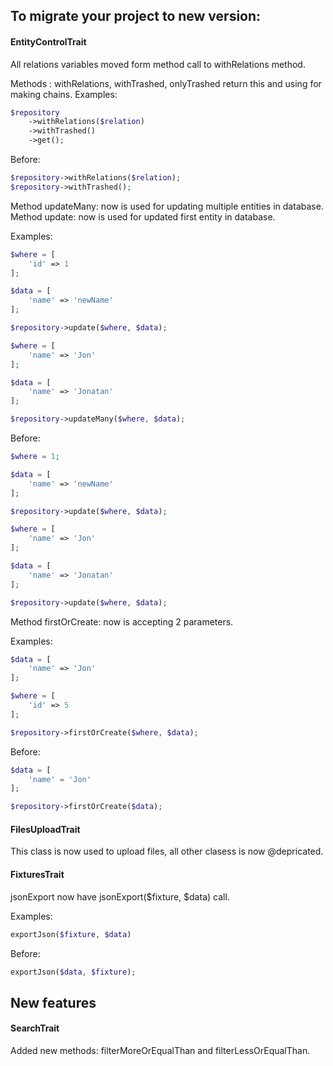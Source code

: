 ## To migrate your project to new version: 

#### EntityControlTrait

All relations variables moved form method call to withRelations method.

Methods : withRelations, withTrashed, onlyTrashed return this and using for making chains.
Examples: 
```php
$repository
    ->withRelations($relation)
    ->withTrashed()
    ->get();
```
Before: 
```php
$repository->withRelations($relation);
$repository->withTrashed();
```

Method updateMany: now is used for updating multiple entities in database.
Method update: now is used for updated first entity in database.

Examples: 
```php
$where = [
    'id' => 1
];

$data = [
    'name' => 'newName'
];

$repository->update($where, $data);

$where = [
    'name' => 'Jon'
];

$data = [
    'name' => 'Jonatan'
];

$repository->updateMany($where, $data);
```
Before: 
```php
$where = 1;

$data = [
    'name' => 'newName'
];

$repository->update($where, $data);

$where = [
    'name' => 'Jon'
];

$data = [
    'name' => 'Jonatan'
];

$repository->update($where, $data);
```
Method firstOrCreate: now is accepting 2 parameters.

Examples: 
```php
$data = [
    'name' => 'Jon'
];

$where = [
    'id' => 5
];

$repository->firstOrCreate($where, $data);
```
Before: 
```php
$data = [
    'name' = 'Jon'
];

$repository->firstOrCreate($data);
```
#### FilesUploadTrait 

This class is now used to upload files, all other clasess is now @depricated.

#### FixturesTrait

jsonExport now have jsonExport($fixture, $data) call. 

Examples:
```php
exportJson($fixture, $data)
 ```
Before: 
```php
exportJson($data, $fixture);
```
## New features

#### SearchTrait

Added new methods: filterMoreOrEqualThan and filterLessOrEqualThan.